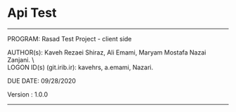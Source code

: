 # Api Test

****************************************************************

 PROGRAM:   Rasad Test Project - client side
 
 AUTHOR(s):    Kaveh Rezaei Shiraz,  Ali Emami,  Maryam Mostafa Nazai Zanjani. \\\
    LOGON ID(s) (git.irib.ir):    kavehrs, a.emami, Nazari.


 DUE DATE:  09/28/2020
 
 Version : 1.0.0
 
 ****************************************************************
